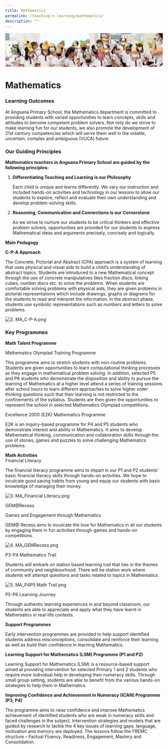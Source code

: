 ```yaml
---
title: Mathematics
permalink: /teaching-n-learning/mathematics/
description: ""
---
```

![](/images/Teaching%20and%20Learning.jpg)

Mathematics
===========

### Learning Outcomes

At Angsana Primary School, the Mathematics department is committed to providing students with varied opportunities to learn concepts, skills and attitudes to become competent problem solvers. Not only do we strive to make learning fun for our students, we also promote the development of 21st century competencies which will serve them well in the volatile, uncertain, complex and ambiguous (VUCA) future.

  
### Our Guiding Principles  
**Mathematics teachers in Angsana Primary School are guided by the following principles:**  
  

1.  **Differentiating Teaching and Learning is our Philosophy**
    
    Each child is unique and learns differently. We vary our instruction and included hands-on activities and technology in our lessons to allow our students to explore, reflect and evaluate their own understanding and develop problem-solving skills.
    
2.  **Reasoning, Communication and Connections is our Cornerstone**
    
    As we strive to nurture our students to be critical thinkers and effective problem solvers, opportunities are provided for our students to express Mathematical ideas and arguments precisely, concisely and logically. 
    

  

**Main Pedagogy**

**C-P-A Approach**

The Concrete, Pictorial and Abstract (CPA) approach is a system of learning that uses physical and visual aids to build a child’s understanding of abstract topics. Students are introduced to a new Mathematical concept through the use of concrete manipulatives likes fraction discs, linking cubes, number discs etc. to solve the problems. When students are comfortable solving problems with physical aids, they are given problems in pictorial representations which include drawings, graphs or diagrams for the students to read and interpret the information. In the abstract phase, students use symbolic representations such as numbers and letters to solve problems.   

![2. MA_C-P-A.png](https://angsanapri.moe.edu.sg/qql/slot/u167/academic_programmes/math/2.%20MA_C-P-A.png) 

  

### Key Programmes  

**Math Talent Programme**

Mathematics Olympiad Training Programme  

This programme aims to stretch students with non-routine problems. Students are given opportunities to learn computational thinking processes as they engage in mathematical problem solving. In addition, selected P5 and P6 students who demonstrate the disposition and ability to pursue the learning of Mathematics at a higher level attend a series of training sessions after school hours to learn different approaches to solve higher order thinking questions such that their learning is not restricted to the confinements of the syllabus. Students are then given the opportunities to represent the school in selected Mathematics Olympiad competitions.

Excellence 2000 (E2K) Mathematics Programme  

E2K is an inquiry-based programme for P4 and P5 students who demonstrate interest and ability in Mathematics. It aims to develop Mathematical thinking, communication and collaboration skills through the use of stories, games and puzzles to solve challenging Mathematics problems. 

**Math Activities**  
Financial Literacy  

The financial literacy programme aims to impart in our P1 and P2 students’ basic financial literacy skills through hands-on activities. We hope to inculcate good saving habits from young and equip our students with basic knowledge of managing their money.

  

![3. MA_Financial Literacy.png](https://angsanapri.moe.edu.sg/qql/slot/u167/academic_programmes/math/3.%20MA_Financial%20Literacy.png)  

GEM@Recess  

Games and Engagement through Mathematics

GEM@ Recess aims to inculcate the love for Mathematics in all our students by engaging them in fun activities through games and hands-on competitions.

  

![4. MA_GEMRecess.png](https://angsanapri.moe.edu.sg/qql/slot/u167/academic_programmes/math/4.%20MA_GEMRecess.png)

  

P3-P4 Mathematics Trail  

Students will embark on station based learning trail that ties in the themes of community and neighbourhood. There will be station work where students will attempt questions and tasks related to topics in Mathematics. 

  

![5. MA_P4P5 Math Trail.png](https://angsanapri.moe.edu.sg/qql/slot/u167/academic_programmes/math/5.%20MA_P4P5%20Math%20Trail.png)

  

P5-P6 Learning Journey  

Through authentic learning experiences in and beyond classroom, our students are able to appreciate and apply what they have learnt in Mathematics in real-life contexts.

**Support Programmes**  

Early intervention programmes are provided to help support identified students address misconceptions, consolidate and reinforce their learning as well as build their confidence in learning Mathematics.

**Learning Support for Mathematics (LSM) Programme (P1 and P2)**  

Learning Support for Mathematics (LSM) is a resource-based support aimed at providing intervention for selected Primary 1 and 2 students who require more individual help in developing their numeracy skills. Through small group setting, students are able to benefit from the various hands-on strategies to help them in Mathematics.

**Improving Confidence and Achievement in Numeracy (ICAN) Programme (P3, P4)**  

The programme aims to raise confidence and improve Mathematics achievement of identified students who are weak in numeracy skills and faced challenges in the subject. Intervention strategies and models that are guided by research to tackle the 4 key issues of learning gaps, language, motivation and memory are deployed. The lessons follow the FREMC structure – Factual Fluency, Readiness, Engagement, Mastery and Consolidation.
